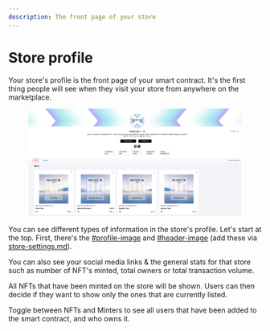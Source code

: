 ```yaml
---
description: The front page of your store
---
```


# Store profile

Your store's profile is the front page of your smart contract. It's the first thing people will see when they visit your store from anywhere on the marketplace.

<figure><img src="../../.gitbook/assets/Screenshot 2022-10-06 at 16.19.06.png" alt=""><figcaption></figcaption></figure>

You can see different types of information in the store's profile. Let's start at the top. First, there's the [#profile-image](store-settings.md#profile-image "mention") and [#header-image](store-settings.md#header-image "mention") (add these via [store-settings.md](store-settings.md "mention")).&#x20;

You can also see your social media links & the general stats for that store such as number of NFT's minted, total owners or total transaction volume.&#x20;

All NFTs that have been minted on the store will be shown. Users can then decide if they want to show only the ones that are currently listed.

Toggle between NFTs and Minters to see all users that have been added to the smart contract, and who owns it.&#x20;
